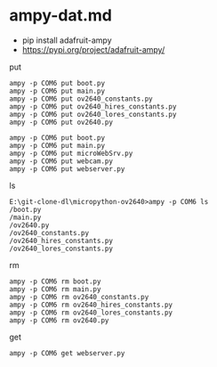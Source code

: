 
# ampy-dat.md

- pip install adafruit-ampy
- https://pypi.org/project/adafruit-ampy/


put 

    ampy -p COM6 put boot.py
    ampy -p COM6 put main.py
    ampy -p COM6 put ov2640_constants.py
    ampy -p COM6 put ov2640_hires_constants.py
    ampy -p COM6 put ov2640_lores_constants.py
    ampy -p COM6 put ov2640.py

    ampy -p COM6 put boot.py
    ampy -p COM6 put main.py
    ampy -p COM6 put microWebSrv.py
    ampy -p COM6 put webcam.py
    ampy -p COM6 put webserver.py

ls 

    E:\git-clone-dl\micropython-ov2640>ampy -p COM6 ls
    /boot.py
    /main.py
    /ov2640.py
    /ov2640_constants.py
    /ov2640_hires_constants.py
    /ov2640_lores_constants.py

rm 

    ampy -p COM6 rm boot.py
    ampy -p COM6 rm main.py
    ampy -p COM6 rm ov2640_constants.py
    ampy -p COM6 rm ov2640_hires_constants.py
    ampy -p COM6 rm ov2640_lores_constants.py
    ampy -p COM6 rm ov2640.py

get 

    ampy -p COM6 get webserver.py